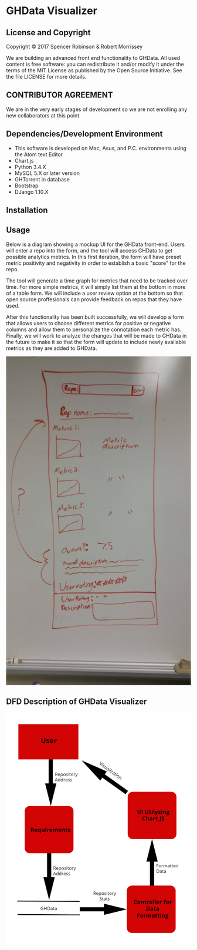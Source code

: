 # GHData Visualizer

License and Copyright
---------------------

Copyright © 2017 Spencer Robinson & Robert Morrissey

We are building an advanced front end functionality to GHData.  All used content is free software: you can redistribute it and/or modify it under the terms of the MIT License as published by the Open Source Initiative. See the file LICENSE for more details.

CONTRIBUTOR AGREEMENT
---------------------

We are in the very early stages of development so we are not enrolling any new collaborators at this point.

Dependencies/Development Environment
------------
- This software is developed on Mac, Asus, and P.C. environments using the Atom text Editor
- Chart.js
- Python 3.4.X
- MySQL 5.X or later version
- GHTorrent in database
- Bootstrap
- DJango 1.10.X

Installation
------------

Usage
-----
Below is a diagram showing a mockup UI for the GHData front-end. Users will enter a repo into the form, and the tool will access GHData to get possible analytics metrics. In this first iteration, the form will have preset metric positivity and negativity in order to establish a basic "score" for the repo.

The tool will generate a time graph for metrics that need to be tracked over time. For more simple metrics, it will simply list them at the bottom in more of a table form. We will include a user review option at the bottom so that open source proffesionals can provide feedback on repos that they have used.

After this functionality has been built successfully, we will develop a form that allows users to choose different metrics for positive or negative columns and allow them to personalize the connotation each metric has. Finally, we will work to analyze the changes that will be made to GHData in the future to make it so that the form will update to include newly available metrics as they are added to GHData.

![](ConceptImages/GHDataVisualizerConcept.jpg?raw=true)

DFD Description of GHData Visualizer
---------------------------------------

![](ConceptImages/flowchart1.jpg?raw=true)
